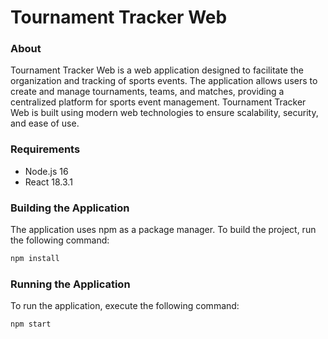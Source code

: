 # Tournament Tracker Web

### About

Tournament Tracker Web is a web application designed to facilitate the organization and tracking of sports events. The application allows users to create and manage tournaments, teams, and matches, providing a centralized platform for sports event management. Tournament Tracker Web is built using modern web technologies to ensure scalability, security, and ease of use.

### Requirements

- Node.js 16
- React 18.3.1

### Building the Application

The application uses npm as a package manager. To build the project, run the following command:

```bash
npm install
```

### Running the Application

To run the application, execute the following command:

```bash
npm start
```